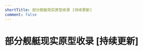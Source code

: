 ```yaml
---
shortTitle: 部分舰艇现实原型收录 [持续更新]
comment: false
---
```


# 部分舰艇现实原型收录 [持续更新]

<Catalog base='/zh-hans/mw/column/realitymw2/' />